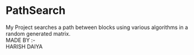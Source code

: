 # PathSearch
My Project searches a path between blocks using various algorithms in a random generated matrix.<br>
MADE BY :- <br>
HARISH DAIYA <br>
